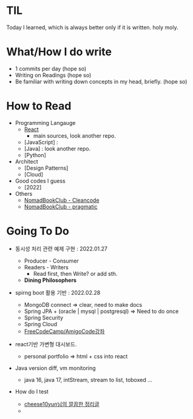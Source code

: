 # TIL
Today I learned, which is always better only if it is written. holy moly. 

# What/How I do write
- 1 commits per day (hope so)
- Writing on Readings (hope so)
- Be familiar with writing down concepts in my head, briefly. (hope so)

# How to Read
- Programming Langauge 
  - [React](./react/react.md)
    - main sources, look another repo.
  - [JavaScript] : 
  - [Java] : look another repo.
  - [Python]
- Architect
  - [Design Patterns] 
  - [Cloud] 
- Good codes I guess
  - [2022] 
- Others
  - [NomadBookClub - Cleancode](./book/study/cleancode/nomad-clean-code.md)
  - [NomadBookClub - pragmatic](./book/pragmatic/nomad-pragmatic.md)
  
# Going To Do
- 동시성 처리 관련 예제 구현 : 2022.01.27
  - Producer - Consumer
  - Readers - Writers
    - Read first, then Write? or add sth.
  - **Dining Philosophers**
   
- spirng boot 활용 기반 : 2022.02.28
  - MongoDB connect => clear, need to make docs 
  - Spring JPA + (oracle | mysql | postgresql) => Need to do once
  - Spring Security
  - Spring Cloud
  - [FreeCodeCamp/AmigoCode강좌](https://www.youtube.com/watch?v=VVn9OG9nfH0)  

- react기반 가변형 대시보드.
  - personal portfolio => html + css into react


- Java version diff, vm monitoring
  - java 16, java 17, intStream, stream to list, toboxed ...


- How do I test
  - [cheese10yun님의 깔끔한 정리글](https://cheese10yun.github.io/spring-guide-test-1/)
  -     
